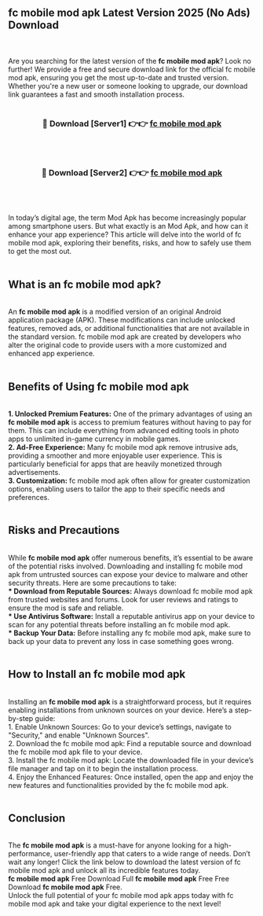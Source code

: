 ## fc mobile mod apk Latest Version 2025 (No Ads) Download
<br><br>
Are you searching for the latest version of the <strong>fc mobile mod apk</strong>? Look no further! We provide a free and secure download link for the official fc mobile mod apk, ensuring you get the most up-to-date and trusted version. Whether you're a new user or someone looking to upgrade, our download link guarantees a fast and smooth installation process.
<br>
<br>
<div align="center">
<h3>🔴 Download [Server1] 👉👉 <a href="https://modyolo.store/fc_mobile_mod_apk">fc mobile mod apk</a></h3><br>
<br>
<h3>🔴 Download [Server2] 👉👉 <a href="https://modyolo.store/fc_mobile_mod_apk">fc mobile mod apk</a></h3><br>
</div>
<br>
<br>
In today’s digital age, the term Mod Apk has become increasingly popular among smartphone users. But what exactly is an Mod Apk, and how can it enhance your app experience? This article will delve into the world of fc mobile mod apk, exploring their benefits, risks, and how to safely use them to get the most out.
<br>
<br>
<h2>What is an fc mobile mod apk?</h2>
<br>
An <strong>fc mobile mod apk</strong> is a modified version of an original Android application package (APK). These modifications can include unlocked features, removed ads, or additional functionalities that are not available in the standard version. fc mobile mod apk are created by developers who alter the original code to provide users with a more customized and enhanced app experience.
<br>
<br>
<h2>Benefits of Using fc mobile mod apk</h2>
<br>
<strong> 1. Unlocked Premium Features:</strong> One of the primary advantages of using an <strong>fc mobile mod apk</strong> is access to premium features without having to pay for them. This can include everything from advanced editing tools in photo apps to unlimited in-game currency in mobile games.
<br>
<strong> 2. Ad-Free Experience:</strong> Many fc mobile mod apk remove intrusive ads, providing a smoother and more enjoyable user experience. This is particularly beneficial for apps that are heavily monetized through advertisements.
<br>
<strong> 3. Customization:</strong> fc mobile mod apk often allow for greater customization options, enabling users to tailor the app to their specific needs and preferences.
<br>
<br>
<h2>Risks and Precautions</h2>
<br>
While <strong>fc mobile mod apk</strong> offer numerous benefits, it’s essential to be aware of the potential risks involved. Downloading and installing fc mobile mod apk from untrusted sources can expose your device to malware and other security threats. Here are some precautions to take:
<br>
<strong> * Download from Reputable Sources:</strong> Always download fc mobile mod apk from trusted websites and forums. Look for user reviews and ratings to ensure the mod is safe and reliable.
<br>
<strong> * Use Antivirus Software:</strong> Install a reputable antivirus app on your device to scan for any potential threats before installing an fc mobile mod apk.
<br>
<strong> * Backup Your Data:</strong> Before installing any fc mobile mod apk, make sure to back up your data to prevent any loss in case something goes wrong.
<br>
<br>
<h2>How to Install an fc mobile mod apk</h2>
<br>
Installing an <strong>fc mobile mod apk</strong> is a straightforward process, but it requires enabling installations from unknown sources on your device. Here’s a step-by-step guide:
<br>
 1. Enable Unknown Sources: Go to your device’s settings, navigate to "Security," and enable "Unknown Sources".
<br>
 2. Download the fc mobile mod apk: Find a reputable source and download the fc mobile mod apk file to your device.
<br>
 3. Install the fc mobile mod apk: Locate the downloaded file in your device’s file manager and tap on it to begin the installation process.
<br>
 4. Enjoy the Enhanced Features: Once installed, open the app and enjoy the new features and functionalities provided by the fc mobile mod apk.
<br>
<br>
<h2><strong>Conclusion</strong></h2>
<br>
The <strong>fc mobile mod apk</strong> is a must-have for anyone looking for a high-performance, user-friendly app that caters to a wide range of needs. Don’t wait any longer! Click the link below to download the latest version of fc mobile mod apk and unlock all its incredible features today.
<br>
<strong>fc mobile mod apk</strong> Free Download Full <strong>fc mobile mod apk</strong> Free Free Download <strong>fc mobile mod apk</strong> Free.
<br>
Unlock the full potential of your fc mobile mod apk apps today with fc mobile mod apk and take your digital experience to the next level!

